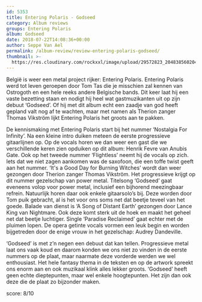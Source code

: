 ```yaml
---
id: 5353
title: Entering Polaris - Godseed
category: Album reviews
groups: Entering Polaris
album: Godseed
date: 2018-07-22T14:08:36+00:00
author: Seppe Van Ael
permalink: /album-review/review-entering-polaris-godseed/
thumbnail: >-
  https://res.cloudinary.com/rockxxl/image/upload/29572823_2048385602043358_6725836529945529418_n.jpg
---
```

België is weer een metal project rijker: Entering Polaris. Entering Polaris werd tot leven geroepen door Tom Tas die je misschien zal kennen van Ostrogoth en een hele reeks andere Belgische bands. Dit keer laat hij een vaste bezetting staan en nodigt hij heel wat gastmuzikanten uit op zijn debuut ‘Godseed’. Of hij met dit album echt een zaadje van god heeft gepland valt nog af te wachten, maar met namen als Therion zanger Thomas Vikström lijkt Entering Polaris het groots aan te pakken.

De kennismaking met Entering Polaris start bij het nummer ‘Nostalgia For Infinity’. Na een kleine intro duiken meteen de eerste progressieve gitaarlijnen op. Op de vocals horen we dan weer een gast die we verschillende keren zien opduiken op dit album: Henrik Fevre van Anubis Gate. Ook op het tweede nummer ‘Flightless’ neemt hij de vocals op zich. Iets dat we niet zagen aankomen was de saxofoon, die een toffe twist geeft aan het nummer. ‘It's a Good Day for Burning Witches’ wordt dan weer gezongen door Therion zanger Thomas Vikström. Het progressieve krijgt op dit nummer gezelschap van power metal. Titelsong ‘Godseed’ gaat eveneens volop voor power metal, inclusief een bijhorend meezingbaar refrein. Natuurlijk horen daar ook enkele gitaarsolo’s bij. Deze worden door Tom puik gebracht, al is het voor ons soms net dat beetje teveel van het goede. Balade van dienst is ‘A Song of Distant Earth’ gezongen door Lance King van Nightmare. Ook deze komt sterk uit de hoek en maakt het geheel net dat beetje luchtiger. Single ‘Paradise Reclaimed’ gaat echter met de pluimen lopen. De opera getinte vocals vormen een leuk begin en worden bijgetreden door de enige vrouw in het gezelschap: Audrey Dandeville.

‘Godseed’ is met z’n negen een debuut dat kan tellen. Progressieve metal laat ons vaak koud en daarom konden we ons niet zo vinden in de eerste nummers op de plaat, maar naarmate deze vorderde werden we wel enthousiast. Het hele fantasy thema in de teksten en op de artwork spreekt ons enorm aan en ook muzikaal klink alles lekker groots. ‘Godseed’ heeft geen echte dieptepunten, maar wel enkele hoogtepunten. Het zijn dan ook deze die de plaat zo bijzonder maken.

score: 8/10
